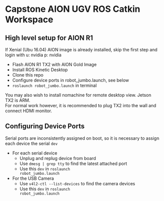 # Capstone AION UGV ROS Catkin Workspace

## High level setup for AION R1
If Xenial (Ubu 16.04) AION image is already installed, skip the first step and login with u: nvidia p: nvidia
- Flash AION R1 TX2 with AION Gold Image
- Install ROS Kinetic Desktop
- Clone this repo
- Configure device ports in robot_jumbo.launch, see below
- <code>roslaunch robot_jumbo.launch</code> in terminal

You may also wish to install nomachine for remote desktop view. Jetson TX2 is ARM.  
For normal work however, it is recommended to plug TX2 into the wall and connect HDMI monitor.

## Configuring Device Ports
Serial ports are inconsistently assigned on boot, so it is necessary to assign each device the serial <code>dev</code>
- For each serial device
  - Unplug and replug device from board
  - Use <code>dmesg | grep tty</code> to find the latest attached port
  - Use this <code>dev</code> in <code>roslaunch robot_jumbo.launch</code>
- For the USB Camera
  - Use <code>v4l2-ctl --list-devices</code> to find the camera devices
  - Use this <code>dev</code> in <code>roslaunch robot_jumbo.launch</code>
